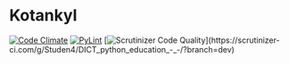 # Kotankyl
[![Code Climate](https://img.shields.io/codeclimate/maintainability/Studen4/DICT_python_education_-_-.svg)](https://codeclimate.com/github/Studen4/DICT_python_education_-_-)
[![PyLint](https://img.shields.io/badge/PyLint--brightgreen.svg)](https://codeclimate.com/github/Studen4/DICT_python_education_-_-/maintainability)
[![Scrutinizer Code Quality]([https://scrutinizer-ci.com/g/Studen4/DICT_python_education_-_-](https://scrutinizer-ci.com/g/Studen4/DICT_python_education_-_-/inspections/184d2127-edee-4f82-81cd-5244d2a0a3b7)/badges/quality-score.png?b=master)](https://scrutinizer-ci.com/g/Studen4/DICT_python_education_-_-/?branch=dev)

